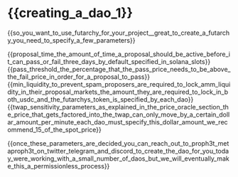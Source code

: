 # {{creating_a_dao_1}}
{{so_you_want_to_use_futarchy_for_your_project__great_to_create_a_futarchy_you_need_to_specify_a_few_parameters}}

{{proposal_time_the_amount_of_time_a_proposal_should_be_active_before_it_can_pass_or_fail_three_days_by_default_specified_in_solana_slots}}
{{pass_threshold_the_percentage_that_the_pass_price_needs_to_be_above_the_fail_price_in_order_for_a_proposal_to_pass}}
{{min_liquidity_to_prevent_spam_proposers_are_required_to_lock_amm_liquidity_in_their_proposal_markets_the_amount_they_are_required_to_lock_in_both_usdc_and_the_futarchys_token_is_specified_by_each_dao}}
{{twap_sensitivity_parameters_as_explained_in_the_price_oracle_section_the_price_that_gets_factored_into_the_twap_can_only_move_by_a_certain_dollar_amount_per_minute_each_dao_must_specify_this_dollar_amount_we_recommend_15_of_the_spot_price}}

{{once_these_parameters_are_decided_you_can_reach_out_to_proph3t_metaproph3t_on_twitter_telegram_and_discord_to_create_the_dao_for_you_today_were_working_with_a_small_number_of_daos_but_we_will_eventually_make_this_a_permissionless_process}}
